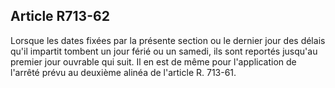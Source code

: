 Article R713-62
----
Lorsque les dates fixées par la présente section ou le dernier jour des délais
qu'il impartit tombent un jour férié ou un samedi, ils sont reportés jusqu'au
premier jour ouvrable qui suit. Il en est de même pour l'application de l'arrêté
prévu au deuxième alinéa de l'article R. 713-61.
